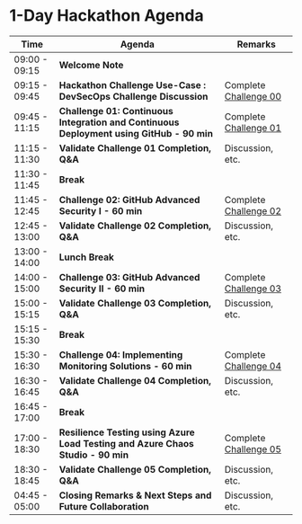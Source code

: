 # 1-Day Hackathon Agenda

| Time          | Agenda                                                    | Remarks                                  |
|---------------|-----------------------------------------------------|------------------------------------------|
| 09:00 - 09:15 | **Welcome Note**                                        |                                          |
| 09:15 - 09:45 | **Hackathon Challenge Use-Case : DevSecOps Challenge Discussion** | Complete [Challenge 00](https://github.com/CloudLabs-MOC/CoPilot-Stack/blob/main/Scenario/Hackathon-Day-1/Challenge-0.md)     |
| 09:45 - 11:15 | **Challenge 01: Continuous Integration and Continuous Deployment using GitHub - 90 min** | Complete [Challenge 01](https://github.com/CloudLabs-MOC/DevOps-DevSecOp-challenge-labs/blob/main/Scenario/Hackathon-Day-1/Challenge-1.md)         |
| 11:15 - 11:30 | **Validate Challenge 01 Completion, Q&A** | Discussion, etc.                  |
| 11:30 - 11:45 | **Break**                                           |                                     |
| 11:45 - 12:45 | **Challenge 02: GitHub Advanced Security I - 60 min** | Complete [Challenge 02 ](https://github.com/CloudLabs-MOC/DevOps-DevSecOp-challenge-labs/blob/main/Scenario/Hackathon-Day-1/Challenge-2.md)    |
| 12:45 - 13:00 | **Validate Challenge 02 Completion, Q&A** | Discussion, etc.                   |
| 13:00 - 14:00 | **Lunch Break**                                           |                                    |
| 14:00 - 15:00 | **Challenge 03: GitHub Advanced Security II - 60 min** | Complete [Challenge 03](https://github.com/CloudLabs-MOC/DevOps-DevSecOp-challenge-labs/blob/main/Scenario/Hackathon-Day-1/Challenge-3.md) |
| 15:00 - 15:15 | **Validate Challenge 03 Completion, Q&A** | Discussion, etc.                  |
| 15:15 - 15:30 | **Break**                                           |                                  |
| 15:30 - 16:30 | **Challenge 04: Implementing Monitoring Solutions - 60 min**   | Complete [Challenge 04](https://github.com/CloudLabs-MOC/DevOps-DevSecOp-challenge-labs/blob/main/Scenario/Hackathon-Day-1/Challenge-4.md)             |
| 16:30 - 16:45 | **Validate Challenge 04 Completion, Q&A** | Discussion, etc.           |
| 16:45 - 17:00 | **Break**                                           |                                  |
| 17:00 - 18:30 | **Resilience Testing using Azure Load Testing and Azure Chaos Studio - 90 min** |   Complete [Challenge 05](https://github.com/CloudLabs-MOC/DevOps-DevSecOp-challenge-labs/blob/main/Scenario/Hackathon-Day-1/Challenge-5.md)             |
| 18:30 - 18:45 | **Validate Challenge 05 Completion, Q&A** | Discussion, etc.           |
| 04:45 - 05:00 | **Closing Remarks & Next Steps and Future Collaboration** | Discussion, etc.        |
